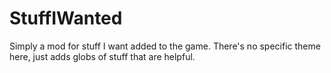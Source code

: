 StuffIWanted
============

Simply a mod for stuff I want added to the game. There's no specific theme here, just adds globs of stuff that are helpful.